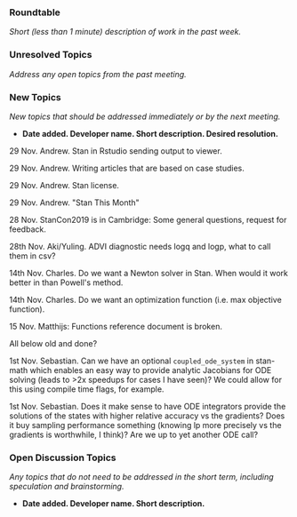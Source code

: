 ### Roundtable
_Short (less than 1 minute) description of work in the past week._

### Unresolved Topics
_Address any open topics from the past meeting._

### New Topics
_New topics that should be addressed immediately or by the next
meeting._

* __Date added. Developer name.  Short description.  Desired resolution.__

29 Nov.  Andrew.  Stan in Rstudio sending output to viewer.

29 Nov.  Andrew.  Writing articles that are based on case studies.

29 Nov.  Andrew.  Stan license.

29 Nov.  Andrew.  "Stan This Month"

28 Nov.  StanCon2019 is in Cambridge: Some general questions, request for feedback.

28th Nov. Aki/Yuling. ADVI diagnostic needs logq and logp, what to call them in csv?

14th Nov. Charles. Do we want a Newton solver in Stan. When would it work better in than Powell's method.

14th Nov. Charles. Do we want an optimization function (i.e. max objective function).

15 Nov. Matthijs: Functions reference document is broken.

All below old and done?

1st Nov. Sebastian. Can we have an optional `coupled_ode_system` in stan-math which enables an easy way to provide analytic Jacobians for ODE solving (leads to >2x speedups for cases I have seen)? We could allow for this using compile time flags, for example.

1st Nov. Sebastian. Does it make sense to have ODE integrators provide the solutions of the states with higher relative accuracy vs the gradients? Does it buy sampling performance something (knowing lp more precisely vs the gradients is worthwhile, I think)? Are we up to yet another ODE call?

### Open Discussion Topics

_Any topics that do not need to be addressed in the short term,
including speculation and brainstorming._

* __Date added. Developer name.  Short description.__
